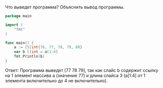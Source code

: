 Что выведет программа? Объяснить вывод программы.

```go
package main

import (
    "fmt"
)

func main() {
    a := [5]int{76, 77, 78, 79, 80}
    var b []int = a[1:4]
    fmt.Println(b)
}
```

Ответ:
Программа выведет [77 78 79], так как слайс b содержит ссылку на 1 элемент массива a (значение 77) 
и длина слайса 3 (a[1:4] от 1 элемента включительно до 4 не включительно).

